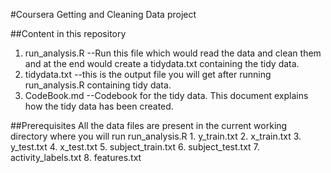 #Coursera Getting and Cleaning Data project

##Content in this repository
1. run_analysis.R --Run this file which would read the data and clean them and at the end would create a tidydata.txt containing the tidy data.
2. tidydata.txt --this is the output file you will get after running run_analysis.R containing tidy data.
3. CodeBook.md --Codebook for the tidy data. This document explains how the tidy data has been created.

##Prerequisites
All the data files are present in the current working directory where you will run run_analysis.R
	1. y_train.txt 
	2. x_train.txt
	3. y_test.txt
	4. x_test.txt
	5. subject_train.txt
	6. subject_test.txt 
	7. activity_labels.txt
	8. features.txt

